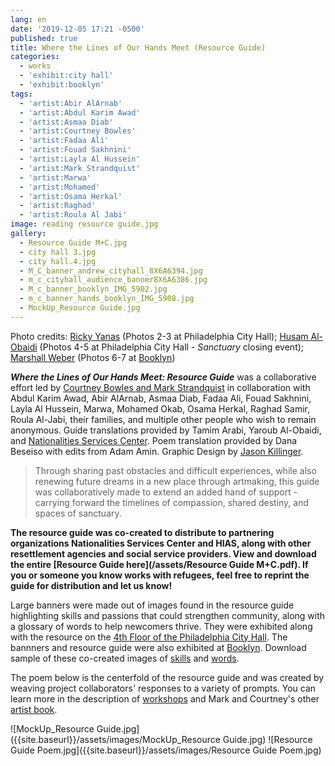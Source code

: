 ```yaml
---
lang: en
date: '2019-12-05 17:21 -0500'
published: true
title: Where the Lines of Our Hands Meet (Resource Guide)
categories:
  - works
  - 'exhibit:city hall'
  - 'exhibit:booklyn'
tags:
  - 'artist:Abir AlArnab'
  - 'artist:Abdul Karim Awad'
  - 'artist:Asmaa Diab'
  - 'artist:Courtney Bowles'
  - 'artist:Fadaa Ali'
  - 'artist:Fouad Sakhnini'
  - 'artist:Layla Al Hussein'
  - 'artist:Mark Strandquist'
  - 'artist:Marwa'
  - 'artist:Mohamed'
  - 'artist:Osama Herkal'
  - 'artist:Raghad'
  - 'artist:Roula Al Jabi'
image: reading resource guide.jpg
gallery:
  - Resource Guide M+C.jpg
  - city hall 3.jpg
  - city hall.4.jpg
  - M_C_banner_andrew_cityhall_8X6A6394.jpg
  - m_c_cityhall_audience_banner8X6A6386.jpg
  - M_c_banner_booklyn_IMG_5902.jpg
  - m_c_banner_hands_booklyn_IMG_5908.jpg
  - MockUp_Resource Guide.jpg
---
```

Photo credits: [Ricky Yanas](http://rickyyanas.com/) (Photos 2-3 at Philadelphia City Hall); [Husam Al-Obaidi](https://www.facebook.com/Say-Cheese-106758220748744/) (Photos 4-5 at Philadelphia City Hall - _Sanctuary_ closing event); [Marshall Weber](https://www.instagram.com/marshallsweber/?hl=en) (Photos 6-7 at [Booklyn](http://booklyn.org/))

***Where the Lines of Our Hands Meet: Resource Guide*** was a collaborative effort led by [Courtney Bowles and Mark Strandquist](http://peoplespaperco-op.weebly.com/) in collaboration with Abdul Karim Awad, Abir AlArnab, Asmaa Diab, Fadaa Ali, Fouad Sakhnini, Layla Al Hussein, Marwa, Mohamed Okab, Osama Herkal, Raghad Samir, Roula Al-Jabi, their families, and multiple other people who wish to remain anonymous. Guide translations provided by Tamim Arabi, Yaroub Al-Obaidi, and [Nationalities Services Center](https://nscphila.org/). Poem translation provided by Dana Beseiso with edits from Adam Amin. Graphic Design by [Jason Killinger](https://jasonkillinger.com/).

> Through sharing past obstacles and difficult experiences, while also renewing future dreams in a new place through artmaking, this guide was collaboratively made to extend an added hand of support - carrying forward the timelines of compassion, shared destiny, and spaces of sanctuary.

**The resource guide was co-created to distribute to partnering organizations Nationalities Services Center and HIAS, along with other resettlement agencies and social service providers. View and download the entire [Resource Guide here](/assets/Resource Guide M+C.pdf). If you or someone you know works with refugees, feel free to reprint the guide for distribution and let us know!**

Large banners were made out of images found in the resource guide highlighting skills and passions that could strengthen community, along with a glossary of words to help newcomers thrive. They were exhibited along with the resource on the [4th Floor of the Philadelphia City Hall](https://creativephl.org/). The bannners and resource guide were also exhibited at [Booklyn](http://booklyn.org/). Download sample of these co-created images of [skills](https://www.flickr.com/gp/154354320@N05/0XPbmw) and [words](https://www.flickr.com/gp/154354320@N05/DH011b).

The poem below is the centerfold of the resource guide and was created by weaving project collaborators' responses to a variety of prompts.  You can learn more in the description of [workshops](http://fps.swarthmore.edu/workshops/workshops-from-courtney-bowles-and-mark-strandquist-people-s-paper-co-op/) and Mark and Courtney's other [artist book](http://fps.swarthmore.edu/works/exhibit:swarthmore/exhibit:city%20hall/exhibit:booklyn/where-the-lines-of-our-hands-meet-from-courtney-bowles-and-mark-strandquist/).


![MockUp_Resource Guide.jpg]({{site.baseurl}}/assets/images/MockUp_Resource Guide.jpg)
![Resource Guide Poem.jpg]({{site.baseurl}}/assets/images/Resource Guide Poem.jpg)
